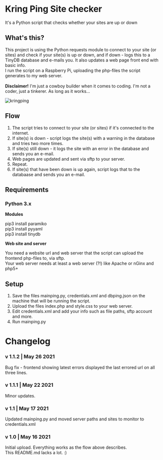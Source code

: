 # Kring Ping Site checker
It's a Python script that checks whether your sites are up or down

## What's this?
This project is using the Python requests module to connect to your site (or sites) and check if your site(s) is up or down, and if down - logs this to a TinyDB database and e-mails you. It also updates a web page front end with basic info.<br />
I run the script on a Raspberry Pi, uploading the php-files the script generates to my web server.<br /><br />
__Disclaimer!__ I'm just a cowboy builder when it comes to coding. I'm not a coder, just a tinkerer. As long as it works...

![kringping](https://user-images.githubusercontent.com/10948066/118539114-53227a80-b74f-11eb-9f2d-b7d1d5b23679.jpg)

## Flow
1. The script tries to connect to your site (or sites) if it's connected to the internet.
2. If site(s) is down - script logs the site(s) with a warning in the database and tries two more times.
3. If site(s) still down - it logs the site with an error in the database and sends you an e-mail.
4. Web pages are updated and sent via sftp to your server.
5. Repeat.
6. If site(s) that have been down is up again, script logs that to the databaase and sends you an e-mail.

## Requirements

### Python 3.x

__Modules__

pip3 install paramiko <br />
pip3 install pyyaml<br />
pip3 install tinydb<br />

__Web site and server__

You need a website url and web server that the script can upload the frontend php-files to, via sftp.<br />
Your web server needs at least a web server (?!) like Apache or nGinx and php5+

## Setup

1. Save the files mainping.py, credentials.xml and dbping.json on the machine that will be running the script. 
2. Upload the files index.php and style.css to your web server.
3. Edit credentials.xml and add your info such as file paths, sftp account and more.
4. Run mainping.py

# Changelog

### v 1.1.2 | May 26 2021
Bug fix - frontend showing latest errors displayed the last errored url on all three lines.

### v 1.1.1 | May 22 2021
Minor updates. 

### v 1.1 | May 17 2021
Updated mainping.py and moved server paths and sites to monitor to credentials.xml

### v 1.0 | May 16 2021
Initial upload. Everything works as the flow above describes.<br />
This README.md lacks a lot. :) 
